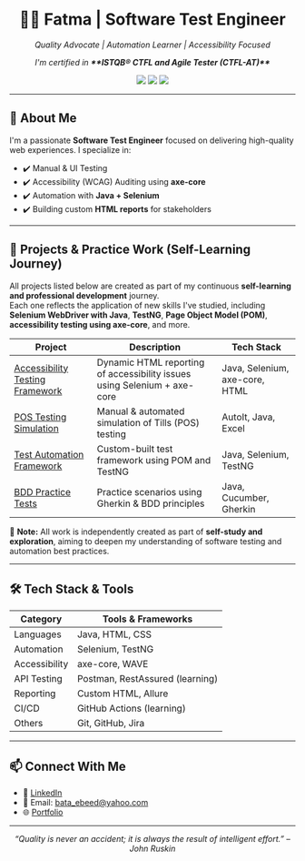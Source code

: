 <!-- HEADER WITH BADGES -->
<h1 align="center">👩‍💻 Fatma | Software Test Engineer</h1>

<p align="center">
  <i>Quality Advocate | Automation Learner | Accessibility Focused</i>
</p>
<p align="center">
  <i>I'm certified in <B>**ISTQB® CTFL and Agile Tester (CTFL-AT)**</B></i>
</p>
<p align="center">
  <img src="https://img.shields.io/badge/Role-Software%20Tester-blueviolet?style=flat-square" />
  <img src="https://img.shields.io/badge/Focus-Accessibility%20%26%20Automation-ff69b4?style=flat-square" />
  <img src="https://img.shields.io/badge/Java-Selenium-orange?style=flat-square" />
</p>

---

## 👋 About Me

I'm a passionate **Software Test Engineer** focused on delivering high-quality web experiences. I specialize in:

- ✔️ Manual & UI Testing
- ✔️ Accessibility (WCAG) Auditing using **axe-core**
- ✔️ Automation with **Java + Selenium**
- ✔️ Building custom **HTML reports** for stakeholders

---
## 🚀 Projects & Practice Work (Self-Learning Journey)

All projects listed below are created as part of my continuous **self-learning and professional development** journey.  
Each one reflects the application of new skills I've studied, including **Selenium WebDriver with Java**, **TestNG**, **Page Object Model (POM)**, **accessibility testing using axe-core**, and more.

| Project | Description | Tech Stack |
|--------|-------------|------------|
| [Accessibility Testing Framework](https://github.com/your-username/project-name) | Dynamic HTML reporting of accessibility issues using Selenium + axe-core | Java, Selenium, axe-core, HTML |
| [POS Testing Simulation](https://github.com/your-username/project-name) | Manual & automated simulation of Tills (POS) testing | AutoIt, Java, Excel |
| [Test Automation Framework](https://github.com/your-username/project-name) | Custom-built test framework using POM and TestNG | Java, Selenium, TestNG |
| [BDD Practice Tests](https://github.com/your-username/project-name) | Practice scenarios using Gherkin & BDD principles | Java, Cucumber, Gherkin |

📝 **Note:** All work is independently created as part of **self-study and exploration**, aiming to deepen my understanding of software testing and automation best practices.

---


## 🛠️ Tech Stack & Tools

| Category          | Tools & Frameworks |
|-------------------|--------------------|
| Languages         | Java, HTML, CSS    |
| Automation        | Selenium, TestNG   |
| Accessibility     | axe-core, WAVE     |
| API Testing       | Postman, RestAssured (learning) |
| Reporting         | Custom HTML, Allure |
| CI/CD             | GitHub Actions (learning) |
| Others            | Git, GitHub, Jira  |


---

## 📫 Connect With Me

- 💼 [LinkedIn](https://linkedin.com/in/your-profile)
- 📧 Email: bata_ebeed@yahoo.com
- 🌐 [Portfolio](https://your-portfolio.com) 

---

<p align="center">
  <i>“Quality is never an accident; it is always the result of intelligent effort.” – John Ruskin</i>
</p>

